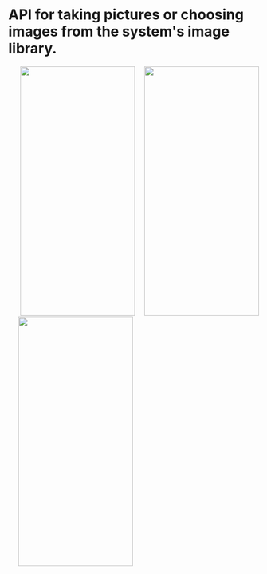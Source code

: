 # API for taking pictures or choosing images from the system's image library. 

<p float="left">
&nbsp;&nbsp;&nbsp;&nbsp;&nbsp;
<img src="https://user-images.githubusercontent.com/80547372/192297259-49b47c37-e44f-47da-be4e-3c4904fb0af4.png" width="230" height = "500" >&nbsp;&nbsp;&nbsp;&nbsp;
<img src="https://user-images.githubusercontent.com/80547372/192299059-8cba2fa9-ee98-4604-9cba-73d3f5b81b83.png" width="230" height = "500" >&nbsp;&nbsp;&nbsp;&nbsp;
<img src="https://user-images.githubusercontent.com/80547372/192299210-82c8c76e-ccc1-4adc-8d46-f861d259f1de.png" width="230" height = "500" >
</p>

